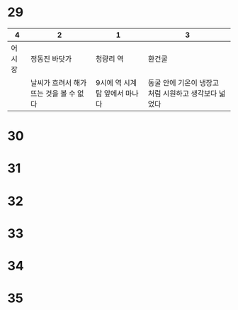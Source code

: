 # 29
| 4   | 2                       | 1                 | 3                              |
| --- | ----------------------- | ----------------- | ------------------------------ |
| 어시장 | 정동진 바닷가                 | 청량리 역             | 환건굴                            |
|     | 날씨가 흐려서 해가 뜨는 것을 볼 수 없다 | 9시에 역 시계탑 앞에서 마나다 | 동굴 안에 기온이 냉장고 처럼 시원하고 생각보다 넓었다 |
# 30
# 31
# 32
# 33
# 34
# 35